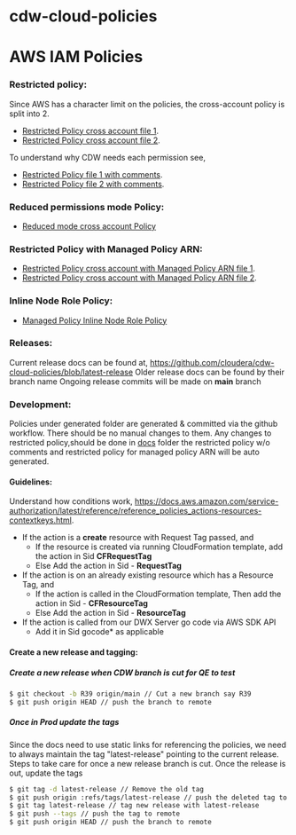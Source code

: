 # cdw-cloud-policies

# AWS IAM Policies

### Restricted policy:

Since AWS has a character limit on the policies, the cross-account policy is split into 2.

- [Restricted Policy cross account file 1](./aws-iam-policies/generated/restricted-policy-1.json5).
- [Restricted Policy cross account file 2](./aws-iam-policies/generated/restricted-policy-2.json5).

To understand why CDW needs each permission see,

- [Restricted Policy file 1 with comments](./aws-iam-policies/docs/restricted-policy-doc-1.json5).
- [Restricted Policy file 2 with comments](./aws-iam-policies/docs/restricted-policy-doc-2.json5).


### Reduced permissions mode Policy:

- [Reduced mode cross account Policy](./aws-iam-policies/reduced-permissions-mode.json)


### Restricted Policy with Managed Policy ARN:

- [Restricted Policy cross account with Managed Policy ARN file 1](./aws-iam-policies/generated/restricted-policy-managedARN-1.json5).
- [Restricted Policy cross account with Managed Policy ARN file 2](./aws-iam-policies/generated/restricted-policy-managedARN-2.json5).

### Inline Node Role Policy:

- [Managed Policy Inline Node Role Policy](./aws-iam-policies/managedArn-node-inline-policy.json)


### Releases:

Current release docs can be found at, https://github.com/cloudera/cdw-cloud-policies/blob/latest-release
Older release docs can be found by their branch name
Ongoing release commits will be made on **main** branch

### Development:

Policies under generated folder are generated & committed via the github workflow. There should be no manual changes to them.
Any changes to restricted policy,should be done in [docs](./aws-iam-policies/docs) folder
the restricted policy w/o comments and restricted policy for managed policy ARN will be auto generated.

#### Guidelines:

Understand how conditions work, https://docs.aws.amazon.com/service-authorization/latest/reference/reference_policies_actions-resources-contextkeys.html. 

- If the action is a **create** resource with Request Tag passed, and
  - If the resource is created via running CloudFormation template, add the action in  Sid **CFRequestTag**
  - Else Add the action in Sid - **RequestTag**
- If the action is on an already existing resource which has a Resource Tag, and
  - If the action is called in the CloudFormation template, Then add the action in Sid - **CFResourceTag**
  - Else Add the action in Sid - **ResourceTag**
- If the action is called from our DWX Server go code via AWS SDK API
  - Add it in Sid gocode* as applicable



#### Create a new release and tagging:

##### Create a new release when CDW branch is cut for QE to test

```bash
$ git checkout -b R39 origin/main // Cut a new branch say R39
$ git push origin HEAD // push the branch to remote
```

##### Once in Prod update the tags

Since the docs need to use static links for referencing the policies, we need to always maintain the tag "latest-release" pointing to the current 
release. Steps to take care for once a new release branch is cut. Once the release is out, update the tags

```bash
$ git tag -d latest-release // Remove the old tag
$ git push origin :refs/tags/latest-release // push the deleted tag to remote
$ git tag latest-release // tag new release with latest-release
$ git push --tags // push the tag to remote
$ git push origin HEAD // push the branch to remote
```

